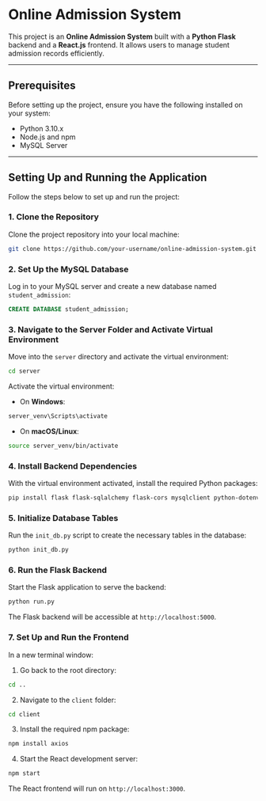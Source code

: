 # Online Admission System

This project is an **Online Admission System** built with a **Python Flask** backend and a **React.js** frontend. It allows users to manage student admission records efficiently.

---

## Prerequisites

Before setting up the project, ensure you have the following installed on your system:
- Python 3.10.x
- Node.js and npm
- MySQL Server

---

## Setting Up and Running the Application

Follow the steps below to set up and run the project:

### 1. Clone the Repository

Clone the project repository into your local machine:

```bash
git clone https://github.com/your-username/online-admission-system.git
```

### 2. Set Up the MySQL Database

Log in to your MySQL server and create a new database named `student_admission`:

```sql
CREATE DATABASE student_admission;
```

### 3. Navigate to the Server Folder and Activate Virtual Environment

Move into the `server` directory and activate the virtual environment:

```bash
cd server
```

Activate the virtual environment:
* On **Windows**:
```bash
server_venv\Scripts\activate
```

* On **macOS/Linux**:
```bash
source server_venv/bin/activate
```

### 4. Install Backend Dependencies

With the virtual environment activated, install the required Python packages:

```bash
pip install flask flask-sqlalchemy flask-cors mysqlclient python-dotenv Werkzeug
```

### 5. Initialize Database Tables

Run the `init_db.py` script to create the necessary tables in the database:

```bash
python init_db.py
```

### 6. Run the Flask Backend

Start the Flask application to serve the backend:

```bash
python run.py
```

The Flask backend will be accessible at `http://localhost:5000`.

### 7. Set Up and Run the Frontend

In a new terminal window:

1. Go back to the root directory:
```bash
cd ..
```

2. Navigate to the `client` folder:
```bash
cd client
```

3. Install the required npm package:
```bash
npm install axios
```

4. Start the React development server:
```bash
npm start
```

The React frontend will run on `http://localhost:3000`.
